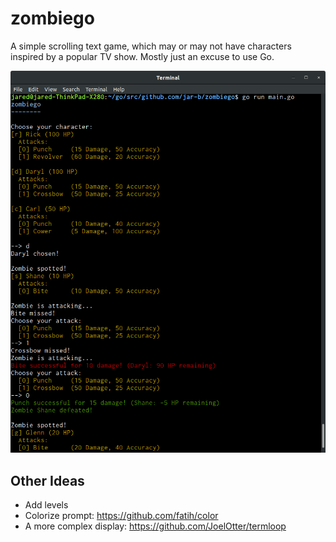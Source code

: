 # zombiego

A simple scrolling text game, which may or may not have characters inspired by a popular TV show. Mostly just an excuse to use Go.

![zombiego.png](img/zombiego.png)

## Other Ideas

* Add levels
* Colorize prompt: https://github.com/fatih/color
* A more complex display: https://github.com/JoelOtter/termloop 

